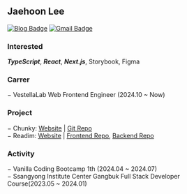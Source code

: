 ## Jaehoon Lee
[![Blog Badge](https://img.shields.io/badge/Blog-1d1f21?logo=Next.js&logoColor=white&link=https://reerr.me/)](https://reerr.me/)
[![Gmail Badge](https://img.shields.io/badge/-Gmail-d14836?style=flat&logo=Gmail&logoColor=white&link=mailto:dllgnswk@gmail.com)](mailto:dlllgnswk@gmail.com)



### Interested
_**TypeScript**_, _**React**_, _**Next.js**_, Storybook, Figma<br/>

### Carrer
− VestellaLab Web Frontend Engineer (2024.10 ~ Now)

### Project
− Chunky: <a href="https://chunky.site">Website</a> | <a href="https://github.com/dlgnswk/chunky">Git Repo</a><br/>
− Readim: <a href="https://readim.site">Website</a> | <a href="https://github.com/team-sticky-252/readim-client">Frontend Repo</a>, <a href="https://github.com/team-sticky-252/readim-server">Backend Repo</a><br/>

### Activity
− Vanilla Coding Bootcamp 1th (2024.04 ~ 2024.07)<br/>
− Ssangyong Institute Center Gangbuk Full Stack Developer Course(2023.05 ~ 2024.01)<br/>
